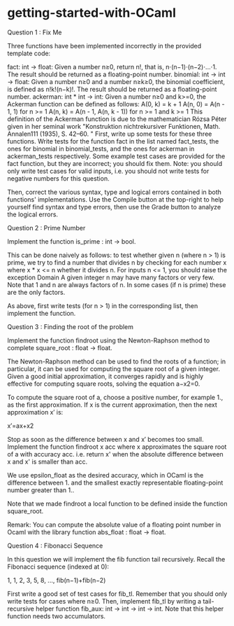 # getting-started-with-OCaml
Question 1 : Fix Me

Three functions have been implemented incorrectly in the provided template code:

fact: int -> float: Given a number n≥0, return n!, that is, n⋅(n−1)⋅(n−2)⋅...⋅1. The result should be returned as a floating-point number.
binomial: int -> int -> float: Given a number n≥0 and a number n≥k≥0, the binomial coefficient, is defined as n!k!(n−k)!. The result should be returned as a floating-point number.
ackerman: int * int -> int: Given a number n≥0 and k>=0, the Ackerman function can be defined as follows:
A(0, k) = k + 1
A(n, 0) = A(n - 1, 1) for n >= 1
A(n, k) = A(n - 1, A(n, k - 1)) for n >= 1 and k >= 1
This definition of the Ackerman function is due to the mathematician Rózsa Péter given in her seminal work "Konstruktion nichtrekursiver Funktionen, Math. Annalen111 (1935), S. 42–60. "
First, write up some tests for these three functions. Write tests for the function fact in the list named fact_tests, the ones for binomial in binomial_tests, and the ones for ackerman in ackerman_tests respectively. Some example test cases are provided for the fact function, but they are incorrect; you should fix them.
Note: you should only write test cases for valid inputs, i.e. you should not write tests for negative numbers for this question.

Then, correct the various syntax, type and logical errors contained in both functions' implementations. Use the Compile button at the top-right to help yourself find syntax and type errors, then use the Grade button to analyze the logical errors.

Question 2 : Prime Number

Implement the function is_prime : int -> bool.

This can be done naively as follows: to test whether given n (where n > 1) is prime, we try to find a number that divides n by checking for each number x where x * x <= n whether it divides n. For inputs n <= 1, you should raise the exception Domain A given integer n may have many factors or very few. Note that 1 and n are always factors of n. In some cases (if n is prime) these are the only factors.

As above, first write tests (for n > 1) in the corresponding list, then implement the function.

Question 3 : Finding the root of the problem

Implement the function findroot using the Newton-Raphson method to complete square_root : float -> float.

The Newton-Raphson method can be used to find the roots of a function; in particular, it can be used for computing the square root of a given integer. Given a good initial approximation, it converges rapidly and is highly effective for computing square roots, solving the equation a−x2=0.

To compute the square root of a, choose a positive number, for example 1., as the first approximation. If x is the current approximation, then the next approximation x′ is:

x′=ax+x2

Stop as soon as the difference between x and x′ becomes too small.
Implement the function findroot x acc where x approximates the square root of a with accuracy acc. i.e. return x' when the absolute difference between x and x' is smaller than acc.

We use epsilon_float as the desired accuracy, which in OCaml is the difference between 1. and the smallest exactly representable floating-point number greater than 1..

Note that we made findroot a local function to be defined inside the function square_root.

Remark: You can compute the absolute value of a floating point number in Ocaml with the library function abs_float : float -> float.

Question 4 : Fibonacci Sequence

In this question we will implement the fib function tail recursively. Recall the Fibonacci sequence (indexed at 0):

1, 1, 2, 3, 5, 8, ..., fib(n−1)+fib(n−2)

First write a good set of test cases for fib_tl. Remember that you should only write tests for cases where n≥0.
Then, implement fib_tl by writing a tail-recursive helper function fib_aux: int -> int -> int -> int. Note that this helper function needs two accumulators.
